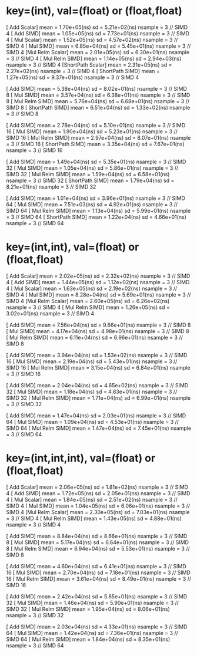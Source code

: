 # key=(int), val=(float) or (float,float)
[     Add Scalar]       mean =   1.70e+05(ns)   sd =   5.21e+02(ns)     nsample =     3 // SIMD 4
[       Add SIMD]       mean =   1.05e+05(ns)   sd =   7.73e+01(ns)     nsample =     3 // SIMD 4
[     Mul Scalar]       mean =   1.52e+05(ns)   sd =   4.57e+02(ns)     nsample =     3 // SIMD 4
[       Mul SIMD]       mean =   6.85e+04(ns)   sd =   5.45e+01(ns)     nsample =     3 // SIMD 4
[Mul ReIm Scalar]       mean =   2.01e+05(ns)   sd =   6.30e+01(ns)     nsample =     3 // SIMD 4
[  Mul ReIm SIMD]       mean =   1.14e+05(ns)   sd =   2.94e+03(ns)     nsample =     3 // SIMD 4
[ShortPath Scalar]      mean =   2.31e+05(ns)   sd =   2.27e+02(ns)     nsample =     3 // SIMD 4
[ ShortPath SIMD]       mean =   1.27e+05(ns)   sd =   9.37e+01(ns)     nsample =     3 // SIMD 4

[       Add SIMD]       mean =   5.38e+04(ns)   sd =   8.02e+01(ns)     nsample =     3 // SIMD 8
[       Mul SIMD]       mean =   3.57e+04(ns)   sd =   6.38e+01(ns)     nsample =     3 // SIMD 8
[  Mul ReIm SIMD]       mean =   5.76e+04(ns)   sd =   6.68e+01(ns)     nsample =     3 // SIMD 8
[ ShortPath SIMD]       mean =   6.51e+04(ns)   sd =   1.33e+02(ns)     nsample =     3 // SIMD 8

[       Add SIMD]       mean =   2.78e+04(ns)   sd =   5.10e+01(ns)     nsample =     3 // SIMD 16
[       Mul SIMD]       mean =   1.90e+04(ns)   sd =   5.23e+01(ns)     nsample =     3 // SIMD 16
[  Mul ReIm SIMD]       mean =   2.97e+04(ns)   sd =   8.07e+01(ns)     nsample =     3 // SIMD 16
[ ShortPath SIMD]       mean =   3.35e+04(ns)   sd =   7.67e+01(ns)     nsample =     3 // SIMD 16

[       Add SIMD]       mean =   1.49e+04(ns)   sd =   5.35e+01(ns)     nsample =     3 // SIMD 32
[       Mul SIMD]       mean =   1.05e+04(ns)   sd =   5.86e+01(ns)     nsample =     3 // SIMD 32
[  Mul ReIm SIMD]       mean =   1.59e+04(ns)   sd =   6.58e+01(ns)     nsample =     3 // SIMD 32
[ ShortPath SIMD]       mean =   1.79e+04(ns)   sd =   8.21e+01(ns)     nsample =     3 // SIMD 32

[       Add SIMD]       mean =   1.01e+04(ns)   sd =   3.96e+01(ns)     nsample =     3 // SIMD 64
[       Mul SIMD]       mean =   7.51e+03(ns)   sd =   4.92e+01(ns)     nsample =     3 // SIMD 64
[  Mul ReIm SIMD]       mean =   1.13e+04(ns)   sd =   5.99e+01(ns)     nsample =     3 // SIMD 64
[ ShortPath SIMD]       mean =   1.22e+04(ns)   sd =   4.66e+01(ns)     nsample =     3 // SIMD 64

# key=(int,int), val=(float) or (float,float)
[     Add Scalar]       mean =   2.02e+05(ns)   sd =   2.32e+02(ns)     nsample =     3 // SIMD 4
[       Add SIMD]       mean =   1.44e+05(ns)   sd =   1.12e+02(ns)     nsample =     3 // SIMD 4
[     Mul Scalar]       mean =   1.63e+05(ns)   sd =   2.19e+02(ns)     nsample =     3 // SIMD 4
[       Mul SIMD]       mean =   8.28e+04(ns)   sd =   5.69e+01(ns)     nsample =     3 // SIMD 4
[Mul ReIm Scalar]       mean =   2.60e+05(ns)   sd =   6.26e+02(ns)     nsample =     3 // SIMD 4
[  Mul ReIm SIMD]       mean =   1.26e+05(ns)   sd =   3.02e+01(ns)     nsample =     3 // SIMD 4

[       Add SIMD]       mean =   7.56e+04(ns)   sd =   9.66e+01(ns)     nsample =     3 // SIMD 8
[       Mul SIMD]       mean =   4.17e+04(ns)   sd =   4.98e+01(ns)     nsample =     3 // SIMD 8
[  Mul ReIm SIMD]       mean =   6.11e+04(ns)   sd =   6.96e+01(ns)     nsample =     3 // SIMD 8

[       Add SIMD]       mean =   3.94e+04(ns)   sd =   1.53e+02(ns)     nsample =     3 // SIMD 16
[       Mul SIMD]       mean =   2.19e+04(ns)   sd =   5.43e+01(ns)     nsample =     3 // SIMD 16
[  Mul ReIm SIMD]       mean =   3.15e+04(ns)   sd =   6.84e+01(ns)     nsample =     3 // SIMD 16

[       Add SIMD]       mean =   2.04e+04(ns)   sd =   4.65e+02(ns)     nsample =     3 // SIMD 32
[       Mul SIMD]       mean =   1.18e+04(ns)   sd =   4.83e+01(ns)     nsample =     3 // SIMD 32
[  Mul ReIm SIMD]       mean =   1.71e+04(ns)   sd =   6.99e+01(ns)     nsample =     3 // SIMD 32

[       Add SIMD]       mean =   1.47e+04(ns)   sd =   2.03e+01(ns)     nsample =     3 // SIMD 64
[       Mul SIMD]       mean =   1.09e+04(ns)   sd =   4.53e+01(ns)     nsample =     3 // SIMD 64
[  Mul ReIm SIMD]       mean =   1.47e+04(ns)   sd =   7.45e+01(ns)     nsample =     3 // SIMD 64


# key=(int,int,int), val=(float) or (float,float)
[     Add Scalar]       mean =   2.06e+05(ns)   sd =   1.81e+02(ns)     nsample =     3 // SIMD 4
[       Add SIMD]       mean =   1.72e+05(ns)   sd =   2.05e+01(ns)     nsample =     3 // SIMD 4
[     Mul Scalar]       mean =   1.84e+05(ns)   sd =   2.51e+02(ns)     nsample =     3 // SIMD 4
[       Mul SIMD]       mean =   1.04e+05(ns)   sd =   6.06e+01(ns)     nsample =     3 // SIMD 4
[Mul ReIm Scalar]       mean =   2.30e+05(ns)   sd =   7.03e+01(ns)     nsample =     3 // SIMD 4
[  Mul ReIm SIMD]       mean =   1.43e+05(ns)   sd =   4.88e+01(ns)     nsample =     3 // SIMD 4

[       Add SIMD]       mean =   8.84e+04(ns)   sd =   8.66e+01(ns)     nsample =     3 // SIMD 8
[       Mul SIMD]       mean =   5.17e+04(ns)   sd =   6.64e+01(ns)     nsample =     3 // SIMD 8
[  Mul ReIm SIMD]       mean =   6.94e+04(ns)   sd =   5.53e+01(ns)     nsample =     3 // SIMD 8

[       Add SIMD]       mean =   4.60e+04(ns)   sd =   6.41e+01(ns)     nsample =     3 // SIMD 16
[       Mul SIMD]       mean =   2.70e+04(ns)   sd =   7.18e+01(ns)     nsample =     3 // SIMD 16
[  Mul ReIm SIMD]       mean =   3.61e+04(ns)   sd =   8.49e+01(ns)     nsample =     3 // SIMD 16

[       Add SIMD]       mean =   2.42e+04(ns)   sd =   5.85e+01(ns)     nsample =     3 // SIMD 32
[       Mul SIMD]       mean =   1.46e+04(ns)   sd =   5.90e+01(ns)     nsample =     3 // SIMD 32
[  Mul ReIm SIMD]       mean =   1.95e+04(ns)   sd =   8.06e+01(ns)     nsample =     3 // SIMD 32

[       Add SIMD]       mean =   2.03e+04(ns)   sd =   4.33e+01(ns)     nsample =     3 // SIMD 64
[       Mul SIMD]       mean =   1.42e+04(ns)   sd =   7.36e+01(ns)     nsample =     3 // SIMD 64
[  Mul ReIm SIMD]       mean =   1.84e+04(ns)   sd =   8.35e+01(ns)     nsample =     3 // SIMD 64

